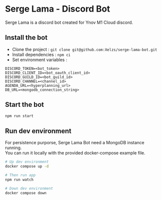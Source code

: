# Serge Lama - Discord Bot

Serge Lama is a discord bot created for Ynov M1 Cloud discord.

## Install the bot

- Clone the project : `git clone git@github.com:Xelzs/serge-lama-bot.git`
- Install dependencies : `npm ci`
- Set environment variables :
```
DISCORD_TOKEN=<bot_token>
DISCORD_CLIENT_ID=<bot_oauth_client_id>
DISCORD_GUILD_ID=<bot_guild_id>
DISCORD_CHANNEL=<channel_id>
AGENDA_URL=<hyperplanning_url>
DB_URL=<mongodb_connection_string>
```

## Start the bot

```sh
npm run start
```

## Run dev environment

For persistence purporse, Serge Lama Bot need a MongoDB instance running.  
You can run it locally with the provided docker-compose example file. 

```sh
# Up dev environment
docker compose up -d

# Then run app
npm run watch

# Down dev environment
docker compose down

```